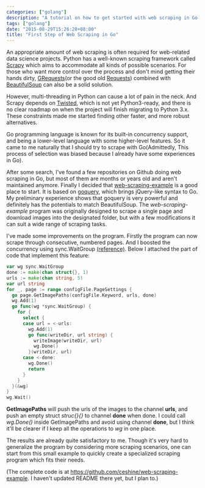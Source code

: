 ```yaml
---
categories: ["golang"]
description: "A tutorial on how to get started with web scraping in Go, using the goquery library."
tags: ["golang"]
date: "2015-08-29T15:26:20+08:00"
title: "First Step of Web Scraping in Go"
---
```


An appropriate amount of web scraping is often required for web-related data science projects. Python has a well-known scraping framework called [Scrapy](http://www.wikiwand.com/en/Scrapy) which aims to accommodate all kinds of possible scenarios. For those who want more control over the process and don't mind getting their hands dirty, [GRequests](https://github.com/kennethreitz/grequests)(or the good old [Requests](https://github.com/kennethreitz/requests)) combined with [BeautifulSoup](http://www.crummy.com/software/BeautifulSoup/) can also be a solid solution.

However, multi-threading in Python can cause a lot of pain in the neck. And Scrapy depends on [Twisted](https://twistedmatrix.com/trac/), which is not yet Python3-ready, and there is no clear roadmap on when the project will finish migrating to Python 3.x. These constraints made me started finding other faster, and more robust alternatives.

Go programming language is known for its built-in concurrency support, and being a lower-level language with some higher-level features. So it came to me naturally that I should try to scrape with Go(Admittedly, This process of selection was biased because I already have some experiences in Go).

After some search, I've found a few repositories on Github doing web scraping in Go, but most of them are months or years old and aren't maintained anymore. Finally I decided that [web-scraping-example](https://github.com/kyokomi/web-scraping-example) is a good place to start. It is based on [goquery](https://github.com/PuerkitoBio/goquery), which brings jQuery-like syntax to Go. My preliminary experience shows that goquery is very powerful and definitely has the potentials to match BeautifulSoup. The *web-scraping-example* program was originally designed to scrape a single page and download images into the designated folder, but with a few modifications it can suit a wide range of scraping tasks.

I've made some improvements on the program. Firstly the program can now scrape through consecutive, numbered pages. And I boosted the concurrency using sync.WaitGroup [(reference)](http://blog.golang.org/pipelines). Below I attached the part of code that implement this feature:

```go
var wg sync.WaitGroup
done := make(chan struct{}, 1)
urls := make(chan string, 5)
var url string
for _, page := range configFile.PageSettings {
  go page.GetImagePaths(configFile.Keyword, urls, done)
  wg.Add(1)
  go func(wg *sync.WaitGroup) {
    for {
      select {
      case url = <-urls:
        wg.Add(1)
        go func(writeDir, url string) {
          writeImage(writeDir, url)
          wg.Done()
        }(writeDir, url)
      case <-done:
        wg.Done()
        return
      }
    }
  }(&wg)
}
wg.Wait()
```

**GetImagePaths** will push the urls of the images to the channel **urls**, and push an empty struct *struc{}{}* to channel **done** when done. I could call *wg.Done()* inside GetImagePaths and avoid using channel **done**, but I think it'll be clearer if I keep all the operations to *wg* in one place.

The results are already quite satisfactory to me. Though it's very hard to generalize the program by considering more scraping scenarios, one can start from this small example to quickly create a specialized scraping program which fits their needs.

(The complete code is at https://github.com/ceshine/web-scraping-example. I haven't updated README there yet, but I plan to.)
